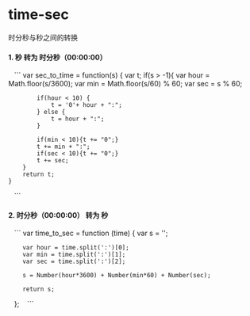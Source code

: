 # time-sec
时分秒与秒之间的转换

#### 1. 秒 转为 时分秒（00:00:00）
    ```
    var sec_to_time = function(s) {
        var t;
        if(s > -1){
            var hour = Math.floor(s/3600);
            var min = Math.floor(s/60) % 60;
            var sec = s % 60;
            
            if(hour < 10) {
                t = '0'+ hour + ":";
            } else {
                t = hour + ":";
            }

            if(min < 10){t += "0";}
            t += min + ":";
            if(sec < 10){t += "0";}
            t += sec;
        }
        return t;
    }
    ```



#### 2. 时分秒（00:00:00） 转为 秒
    ```
    var time_to_sec = function (time) {
        var s = '';

        var hour = time.split(':')[0];
        var min = time.split(':')[1];
        var sec = time.split(':')[2];

        s = Number(hour*3600) + Number(min*60) + Number(sec);

        return s;
    };
    ```
